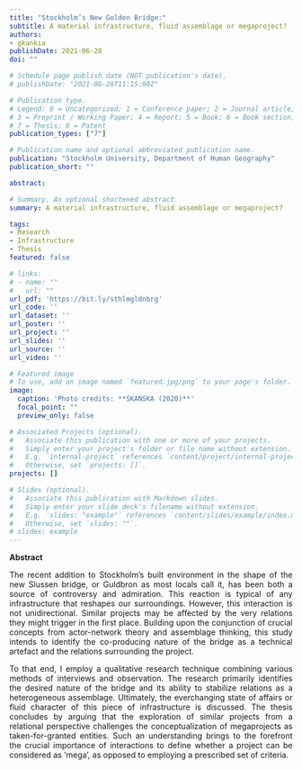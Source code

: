 ```yaml
---
title: "Stockholm’s New Golden Bridge:"
subtitle: A material infrastructure, fluid assemblage or megaproject?
authors:
- gkankia
publishDate: 2021-06-28
doi: ""

# Schedule page publish date (NOT publication's date).
# publishDate: "2021-06-28T11:15:00Z"

# Publication type.
# Legend: 0 = Uncategorized; 1 = Conference paper; 2 = Journal article;
# 3 = Preprint / Working Paper; 4 = Report; 5 = Book; 6 = Book section;
# 7 = Thesis; 8 = Patent
publication_types: ["7"]

# Publication name and optional abbreviated publication name.
publication: "Stockholm University, Department of Human Geography"
publication_short: ""

abstract:

# Summary. An optional shortened abstract.
summary: A material infrastructure, fluid assemblage or megaproject?

tags:
- Research
- Infrastructure
- Thesis
featured: false

# links:
# - name: ""
#   url: ""
url_pdf: 'https://bit.ly/sthlmgldnbrg'
url_code: ''
url_dataset: ''
url_poster: ''
url_project: ''
url_slides: ''
url_source: ''
url_video: ''

# Featured image
# To use, add an image named `featured.jpg/png` to your page's folder. 
image:
  caption: 'Photo credits: **SKANSKA (2020)**'
  focal_point: ""
  preview_only: false

# Associated Projects (optional).
#   Associate this publication with one or more of your projects.
#   Simply enter your project's folder or file name without extension.
#   E.g. `internal-project` references `content/project/internal-project/index.md`.
#   Otherwise, set `projects: []`.
projects: []

# Slides (optional).
#   Associate this publication with Markdown slides.
#   Simply enter your slide deck's filename without extension.
#   E.g. `slides: "example"` references `content/slides/example/index.md`.
#   Otherwise, set `slides: ""`.
# slides: example
---
```

**Abstract**
<p align="justify">
    The recent addition to Stockholm’s built environment in the shape of the new Slussen bridge, or Guldbron as most locals call it, has been both a source of controversy and admiration. This reaction is typical of any infrastructure that reshapes our surroundings. However, this interaction is not unidirectional. Similar projects may be affected by the very relations they might trigger in the first place. Building upon the conjunction of crucial concepts from actor-network theory and assemblage thinking, this study intends to identify the co-producing nature of the bridge as a technical artefact and the relations surrounding the project.</p>
 <p align="justify">   
    To that end, I employ a qualitative research technique combining various methods of interviews and observation. The research primarily identifies the desired nature of the bridge and its ability to stabilize relations as a heterogeneous assemblage. Ultimately, the everchanging state of affairs or fluid character of this piece of infrastructure is discussed. The thesis concludes by arguing that the exploration of similar projects from a relational perspective challenges the conceptualization of megaprojects as taken-for-granted entities. Such an understanding brings to the forefront the crucial importance of interactions to define whether a project can be considered as ‘mega’, as opposed to employing a prescribed set of criteria.
</p>